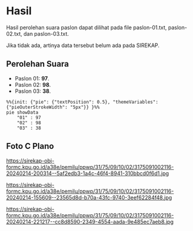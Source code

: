 # Hasil

Hasil perolehan suara paslon dapat dilihat pada file paslon-01.txt, paslon-02.txt, dan paslon-03.txt.

Jika tidak ada, artinya data tersebut belum ada pada SIREKAP.

## Perolehan Suara

 * Paslon 01: **97**.
 * Paslon 02: **98**.
 * Paslon 03: **38**.

```mermaid
%%{init: {"pie": {"textPosition": 0.5}, "themeVariables": {"pieOuterStrokeWidth": "5px"}} }%%
pie showData
    "01" : 97
    "02" : 98
    "03" : 38
```
## Foto C Plano

https://sirekap-obj-formc.kpu.go.id/a38e/pemilu/ppwp/31/75/09/10/02/3175091002116-20240214-200314--5af2edb3-1a4c-46f4-8941-310bbcd0f6d1.jpg

https://sirekap-obj-formc.kpu.go.id/a38e/pemilu/ppwp/31/75/09/10/02/3175091002116-20240214-155609--23565d8d-b70a-43fc-9740-3eef62284f48.jpg

https://sirekap-obj-formc.kpu.go.id/a38e/pemilu/ppwp/31/75/09/10/02/3175091002116-20240214-221217--cc8d8590-2349-4554-aada-9e485ec7aeb8.jpg
